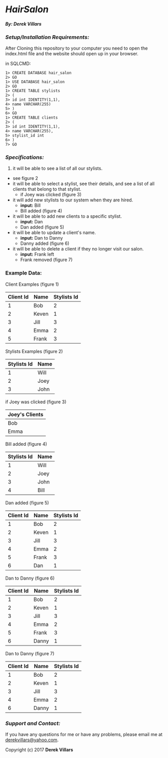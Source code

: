 # __*HairSalon*__
#### __*By: Derek Villars*__

### *Setup/Installation Requirements:*
 After Cloning this repository to your computer you need to open the index.html file and the website should open up in your browser.

in SQLCMD:

    1> CREATE DATABASE hair_salon
    2> GO
    1> USE DATABASE hair_salon
    2> GO
    1> CREATE TABLE stylists
    2> (
    3> id int IDENTITY(1,1),
    4> name VARCHAR(255)
    5> )
    6> GO
    1> CREATE TABLE clients
    2> (
    3> id int IDENTITY(1,1),
    4> name VARCHAR(255),
    5> stylist_id int
    6> )
    7> GO

### __*Specifications:*__

1. it will be able to see a list of all our stylists.
  - see figure 2
- it will be able to select a stylist, see their details, and see a list of all clients that belong to that stylist.
   - if Joey was clicked (figure 3)
- it will add new stylists to our system when they are hired.
  - __input:__ Bill
  - Bill added (figure 4)
- it will be able to add new clients to a specific stylist.
  - __input:__ Dan
  - Dan added (figure 5)
- it will be able to update a client's name.
  - __input:__ Dan to Danny
  - Danny added (figure 6)
- it will be able to delete a client if they no longer visit our salon.
  - __input:__ Frank left
  - Frank removed (figure 7)

### __Example Data:__
Client Examples (figure 1)

| Client Id | Name  | Stylists Id |
| --------- | ----- | ----------- |
| 1         | Bob   | 2           |
| 2         | Keven | 1           |
| 3         | Jill  | 3           |
| 4         | Emma  | 2           |
| 5         | Frank | 3           |

Stylists Examples (figure 2)

| Stylists Id | Name |
| ----------- | ---- |
| 1           | Will |
| 2           | Joey |
| 3           | John |

if Joey was clicked (figure 3)

| Joey's Clients |
| -------------- |
| Bob            |
| Emma           |

Bill added (figure 4)

| Stylists Id | Name |
| ----------- | ---- |
| 1           | Will |
| 2           | Joey |
| 3           | John |
| 4           | Bill |

Dan added (figure 5)

| Client Id | Name  | Stylists Id |
| --------- | ----- | ----------- |
| 1         | Bob   | 2           |
| 2         | Keven | 1           |
| 3         | Jill  | 3           |
| 4         | Emma  | 2           |
| 5         | Frank | 3           |
| 6         | Dan   | 1           |

Dan to Danny (figure 6)

| Client Id | Name  | Stylists Id |
| --------- | ----- | ----------- |
| 1         | Bob   | 2           |
| 2         | Keven | 1           |
| 3         | Jill  | 3           |
| 4         | Emma  | 2           |
| 5         | Frank | 3           |
| 6         | Danny | 1           |

Dan to Danny (figure 7)

| Client Id | Name  | Stylists Id |
| --------- | ----- | ----------- |
| 1         | Bob   | 2           |
| 2         | Keven | 1           |
| 3         | Jill  | 3           |
| 4         | Emma  | 2           |
| 6         | Danny | 1           |

### *Support and Contact:*
If you have any questions for me or have any problems, please email me at derekvillars@yahoo.com.

Copyright (c) 2017 __Derek Villars__
